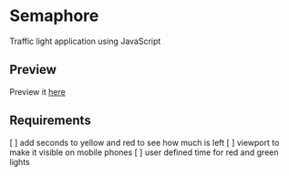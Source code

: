 # Semaphore
Traffic light application using JavaScript

## Preview
Preview it [here](https://rawgit.com/happyHooman/Semaphore/master/index.html)

## Requirements
 [ ] add seconds to yellow and red to see how much is left
 [ ] viewport to make it visible on mobile phones
 [ ] user defined time for red and green lights

